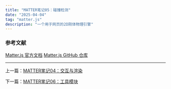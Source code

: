 ```yaml
---
title: "MATTER笔记05：碰撞检测"
date: "2025-04-04"
tag: "matter.js"
description: "一个用于网页的2D刚体物理引擎"
---
```




### 参考文献

[Matter.js 官方文档](https://brm.io/matter-js/docs/)
[Matter.js GitHub 仓库](https://github.com/liabru/matter-js)

---

上一篇：[MATTER笔记04：交互与渲染](/posts/post-018)


下一篇：[MATTER笔记06：工具模块](/posts/post-020)




